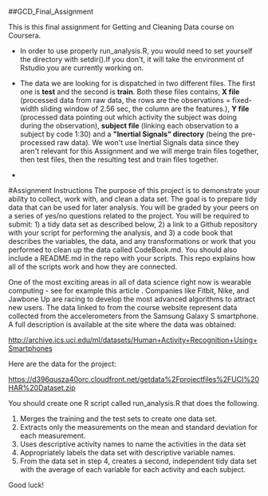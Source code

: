 ##GCD_Final_Assignment

This is this final assignment for Getting and Cleaning Data course on Coursera.

* In order to use properly run_analysis.R, you would need to set yourself the directory with setdir().If you don't, it will take the environment of Rstudio you are currently working on.

* The data we are looking for is dispatched in two different files. The first one is **test** and the second is **train**. Both these files contains, **X file** (processed data from raw data, the rows are the observations = fixed-width sliding window of 2.56 sec, the column are the features.), **Y file** (processed data pointing out which activity the subject was doing during the observation), **subject file** (linking each observation to a subject by code 1:30) and a **"Inertial Signals" directory** (being the pre-processed raw data). We won't use Inertial Signals data since they aren't relevant for this Assignment and we will merge train files together, then test files, then the resulting test and train files together.

* 


#Assignment Instructions
The purpose of this project is to demonstrate your ability to collect, work with, and clean a data set. The goal is to prepare tidy data that can be used for later analysis. You will be graded by your peers on a series of yes/no questions related to the project. You will be required to submit: 1) a tidy data set as described below, 2) a link to a Github repository with your script for performing the analysis, and 3) a code book that describes the variables, the data, and any transformations or work that you performed to clean up the data called CodeBook.md. You should also include a README.md in the repo with your scripts. This repo explains how all of the scripts work and how they are connected.

One of the most exciting areas in all of data science right now is wearable computing - see for example this article . Companies like Fitbit, Nike, and Jawbone Up are racing to develop the most advanced algorithms to attract new users. The data linked to from the course website represent data collected from the accelerometers from the Samsung Galaxy S smartphone. A full description is available at the site where the data was obtained:

http://archive.ics.uci.edu/ml/datasets/Human+Activity+Recognition+Using+Smartphones

Here are the data for the project:

https://d396qusza40orc.cloudfront.net/getdata%2Fprojectfiles%2FUCI%20HAR%20Dataset.zip

You should create one R script called run_analysis.R that does the following.

1. Merges the training and the test sets to create one data set.
2. Extracts only the measurements on the mean and standard deviation for each measurement.
3. Uses descriptive activity names to name the activities in the data set
4. Appropriately labels the data set with descriptive variable names.
5. From the data set in step 4, creates a second, independent tidy data set with the average of each variable for each activity and each subject.

Good luck!